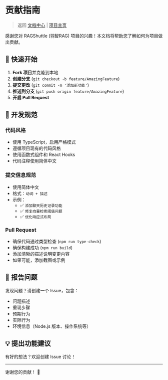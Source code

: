 # 贡献指南

> 返回 [文档中心](./README.md) | [项目主页](../README.md)

感谢您对 RAGShuttle (羽智RAG) 项目的兴趣！本文档将帮助您了解如何为项目做出贡献。

## 🚀 快速开始

1. **Fork 项目**并克隆到本地
2. **创建分支** (`git checkout -b feature/AmazingFeature`)
3. **提交更改** (`git commit -m '添加新功能'`)
4. **推送到分支** (`git push origin feature/AmazingFeature`)
5. **开启 Pull Request**

## 📝 开发规范

### 代码风格

- 使用 TypeScript，启用严格模式
- 遵循项目现有的代码风格
- 使用函数式组件和 React Hooks
- 代码注释使用简体中文

### 提交信息规范

- 使用简体中文
- 格式：`动词 + 描述`
- 示例：
  - ✅ `添加聊天历史记录功能`
  - ✅ `修复向量检索阈值问题`
  - ✅ `优化响应式布局`

### Pull Request

- 确保代码通过类型检查 (`npm run type-check`)
- 确保构建成功 (`npm run build`)
- 添加清晰的描述说明变更内容
- 如果可能，添加截图或示例

## 🐛 报告问题

发现问题？请创建一个 Issue，包含：

- 问题描述
- 重现步骤
- 预期行为
- 实际行为
- 环境信息（Node.js 版本、操作系统等）

## 💡 提出功能建议

有好的想法？欢迎创建 Issue 讨论！

---

谢谢您的贡献！ 🙏
